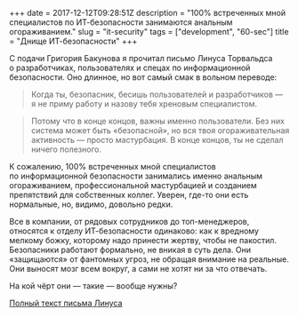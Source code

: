 +++
date = 2017-12-12T09:28:51Z
description = "100% встреченных мной специалистов по ИТ-безопасности занимаются анальным огораживанием."
slug = "it-security"
tags = ["development", "60-sec"]
title = "Днище ИТ-безопасности"
+++

С подачи Григория Бакунова я прочитал письмо Линуса Торвальдса о разработчиках, пользователях и спецах по информационной безопасности. Оно длинное, но вот самый смак в вольном переводе:

> Когда ты, безопасник, бесишь пользователей и разработчиков — я не приму работу и назову тебя хреновым специалистом.

> Потому что в конце концов, важны именно пользователи. Без них система может быть «безопасной», но вся твоя огораживательная активность — просто мастурбация. В конце концов, ты не сделал ничего полезного.

К сожалению, 100% встреченных мной специалистов по информационной безопасности занимались именно анальным огораживанием, профессиональной мастурбацией и созданием препятствий для собственных коллег. Уверен, где-то они есть нормальные, но, видимо, довольно редки.

Все в компании, от рядовых сотрудников до топ-менеджеров, относятся к отделу ИТ-безопасности одинаково: как к вредному мелкому божку, которому надо принести жертву, чтобы не пакостил. Безопасники работают формально, не вникая в суть дела. Они «защищаются» от фантомных угроз, не обращая внимание на реальные. Они выносят мозг всем вокруг, а сами не хотят ни за что отвечать.

На кой чёрт они — такие — вообще нужны?

[Полный текст письма Линуса](https://lkml.org/lkml/2017/11/21/356)
